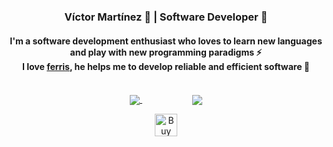 <div align="center">

### Víctor Martínez :boy: | Software Developer :space_invader: 
#### I'm a software development enthusiast who loves to learn new languages and play with new programming paradigms :zap: <br> I love [ferris](https://rustacean.net), he helps me to develop reliable and efficient software 🦀

</br>

<a href="https://github.com/anuraghazra/github-readme-stats" style="margin-right: 5rem;">
  <img align="center" src="https://github-readme-stats.vercel.app/api/top-langs/?username=JasterV&layout=compact&custom_title=Languages&theme=gruvbox&hide_progress=true&langs_count=20&hide=java,c,php,processing,html,ejs" />
</a>
<a href="[https://github.com/anuraghazra/convoychat](https://github.com/ryo-ma/github-profile-trophy)">
  <img align="center" src="https://github-profile-trophy.vercel.app/?username=JasterV&theme=gruvbox&column=4" />
</a>
 
<a href='https://ko-fi.com/X7X26W4YR' target='_blank'><img height='36' style='border:0px;height:36px;' src='https://cdn.ko-fi.com/cdn/kofi2.png?v=3' border='0' alt='Buy Me a Coffee at ko-fi.com' /></a>

</div>
